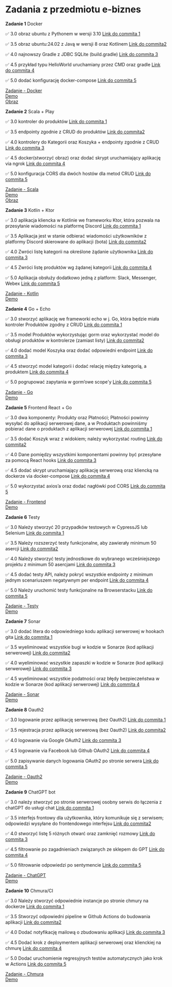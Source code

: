 # Zadania z przedmiotu e-biznes

**Zadanie 1** Docker

:white_check_mark: 3.0 obraz ubuntu z Pythonem w wersji 3.10 [Link do commita 1](https://github.com/PawelJasinski25/e-biznes/commit/aac5a81962d6e0ec7027b82f07b2339448118468)

:white_check_mark: 3.5 obraz ubuntu:24.02 z Javą w wersji 8 oraz Kotlinem [Link do commita2 ](https://github.com/PawelJasinski25/e-biznes/commit/8e1aa9931dc214bc20fc05de6fc68d9193d489e6)

:white_check_mark: 4.0 najnowszy Gradle z JDBC SQLite (build.gradle) [Link do commita 3](https://github.com/PawelJasinski25/e-biznes/commit/8e1aa9931dc214bc20fc05de6fc68d9193d489e6)

:white_check_mark: 4.5  przykład typu HelloWorld uruchamiany przez CMD oraz gradle [Link do commita 4](https://github.com/PawelJasinski25/e-biznes/commit/8e1aa9931dc214bc20fc05de6fc68d9193d489e6)

:white_check_mark: 5.0 dodać konfigurację docker-compose [Link do commita 5](https://github.com/PawelJasinski25/e-biznes/commit/d34a404828177f43ebfd2c5653c96d329d512a8d)

[Zadanie - Docker](https://github.com/PawelJasinski25/e-biznes/tree/main/Docker)  
[Demo](https://github.com/PawelJasinski25/e-biznes/blob/main/demos/Docker.zip)  
[Obraz](https://hub.docker.com/r/paweljasinski77/zadanie_docker)    

**Zadanie 2** Scala + Play

:white_check_mark: 3.0 kontroler do produktów [Link do commita 1](https://github.com/PawelJasinski25/e-biznes/commit/f76c577d91a5fa0a24943f19d375d774d7132a4a)

:white_check_mark: 3.5  endpointy zgodnie z CRUD do produktów [Link do commita2 ](https://github.com/PawelJasinski25/e-biznes/commit/f76c577d91a5fa0a24943f19d375d774d7132a4a)

:white_check_mark: 4.0  kontrolery do Kategorii oraz Koszyka + endpointy zgodnie z CRUD [Link do commita 3](https://github.com/PawelJasinski25/e-biznes/commit/35877dd65fe6382d8c58d706ed74c78a81ba027b)

:white_check_mark: 4.5 docker(stworzyć obraz) oraz dodać skrypt uruchamiający aplikację via ngrok [Link do commita 4](https://github.com/PawelJasinski25/e-biznes/commit/06085f5392bc952fcaa1d07abd25e44f7805e552)

:white_check_mark: 5.0 konfiguracja CORS dla dwóch hostów dla metod CRUD [Link do commita 5](https://github.com/PawelJasinski25/e-biznes/commit/64e8737c8abaed7eb66709439e679d3ad2047cac)

[Zadanie - Scala](https://github.com/PawelJasinski25/e-biznes/tree/main/Scala)   
[Demo](https://github.com/PawelJasinski25/e-biznes/blob/main/demos/Scala.zip)  
[Obraz](https://hub.docker.com/r/paweljasinski77/zadanie_scala)  

**Zadanie 3** Kotlin + Ktor

:white_check_mark: 3.0  aplikacja kliencka w Kotlinie we frameworku Ktor, która pozwala na przesyłanie wiadomości na platformę Discord [Link do commita 1](https://github.com/PawelJasinski25/e-biznes/commit/7fd44809e78af83475bd173d79a205962f43f429)

:white_check_mark: 3.5  Aplikacja jest w stanie odbierać wiadomości użytkowników z platformy Discord skierowane do aplikacji (bota) [Link do commita2 ](https://github.com/PawelJasinski25/e-biznes/commit/0040d79abc7d610f344761345232e8f34989c045)

:white_check_mark: 4.0  Zwróci listę kategorii na określone żądanie użytkownika [Link do commita 3](https://github.com/PawelJasinski25/e-biznes/commit/7f7b9811dd96d73c7ac5741ca357dc85311b4df6)

:white_check_mark: 4.5  Zwróci listę produktów wg żądanej kategorii [Link do commita 4](https://github.com/PawelJasinski25/e-biznes/commit/270617d126f1c9203ad4b39b950af52ad7382adf)

:white_check_mark: 5.0 Aplikacja obsłuży dodatkowo jedną z platform: Slack, Messenger, Webex [Link do commita 5](https://github.com/PawelJasinski25/e-biznes/commit/6d55ed675855be669fc8d933cf8db6b329f83bcb)

[Zadanie - Kotlin](https://github.com/PawelJasinski25/e-biznes/tree/main/Kotlin)  
[Demo](https://github.com/PawelJasinski25/e-biznes/blob/main/demos/Kotlin.zip)  

**Zadanie 4** Go + Echo

:white_check_mark: 3.0  stworzyć aplikację we frameworki echo w j. Go, która będzie miała kontroler Produktów zgodny z CRUD [Link do commita 1](https://github.com/PawelJasinski25/e-biznes/commit/7b2c744602f1e0f2842828170645a96ef745e00e)

:white_check_mark: 3.5  model Produktów wykorzystując gorm oraz wykorzystać model do obsługi produktów w kontrolerze (zamiast listy) [Link do commita2 ](https://github.com/PawelJasinski25/e-biznes/commit/49d2a80f2733f5de0519d65ad3fbdf32d6dfddd7)

:white_check_mark: 4.0  dodać model Koszyka oraz dodać odpowiedni endpoint [Link do commita 3](https://github.com/PawelJasinski25/e-biznes/commit/829ea9de2648cb3fa03eba3dc9190bb1966bd5a0)

:white_check_mark: 4.5  stworzyć model kategorii i dodać relację między kategorią, a produktem [Link do commita 4](https://github.com/PawelJasinski25/e-biznes/commit/fc25149692ae1412f037d9caced33ab2e9b605b4)

:white_check_mark: 5.0 pogrupować zapytania w gorm’owe scope'y [Link do commita 5](https://github.com/PawelJasinski25/e-biznes/commit/f345b9e522ec26813591dc025f186a1943025bdd)

[Zadanie - Go](https://github.com/PawelJasinski25/e-biznes/tree/main/Go)  
[Demo](https://github.com/PawelJasinski25/e-biznes/blob/main/demos/Go.zip)  

**Zadanie 5** Frontend React + Go

:white_check_mark: 3.0  dwa komponenty: Produkty oraz Płatności; Płatności powinny wysyłać do aplikacji serwerowej dane, a w Produktach powinniśmy pobierać dane o produktach z aplikacji
serwerowej [Link do commita 1](https://github.com/PawelJasinski25/e-biznes/commit/38c229b19c61744d1d42aeebde1ccb9244936fba)

:white_check_mark: 3.5  dodać Koszyk wraz z widokiem; należy wykorzystać routing [Link do commita2 ](https://github.com/PawelJasinski25/e-biznes/commit/40545748d63bf4b679831e2e319aab171adb4ed8)

:white_check_mark: 4.0  Dane pomiędzy wszystkimi komponentami powinny być przesyłane za pomocą React hooks [Link do commita 3](https://github.com/PawelJasinski25/e-biznes/commit/ff021bbd3845ca8bcbd5f52e9b67eb7360ec88bb)

:white_check_mark: 4.5  dodać skrypt uruchamiający aplikację serwerową oraz kliencką na dockerze via docker-compose [Link do commita 4](https://github.com/PawelJasinski25/e-biznes/commit/b1e2a09008d3b88c21f1504b75115c94e5e844e0)

:white_check_mark: 5.0  wykorzystać axios’a oraz dodać nagłówki pod CORS [Link do commita 5](https://github.com/PawelJasinski25/e-biznes/commit/40545748d63bf4b679831e2e319aab171adb4ed8)

[Zadanie - Frontend](https://github.com/PawelJasinski25/e-biznes/tree/main/React)  
[Demo](https://github.com/PawelJasinski25/e-biznes/blob/main/demos/Frontend.zip) 

**Zadanie 6** Testy

:white_check_mark: 3.0  Należy stworzyć 20 przypadków testowych w CypressJS lub Selenium [Link do commita 1](https://github.com/PawelJasinski25/e-biznes/commit/19ba7d7b5f0d011b07f9b6b111ffa705dd247808)

:white_check_mark: 3.5  Należy rozszerzyć testy funkcjonalne, aby zawierały minimum 50 asercji [Link do commita2 ](https://github.com/PawelJasinski25/e-biznes/commit/1a5c9e3b743ecfa108cf43c412594e308497d539)

:white_check_mark: 4.0  Należy stworzyć testy jednostkowe do wybranego wcześniejszego projektu z minimum 50 asercjami [Link do commita 3](https://github.com/PawelJasinski25/e-biznes/commit/5a6c84ce484096602ff27d9087a1c26d1ce911c1)

:white_check_mark: 4.5  dodać testy API, należy pokryć wszystkie endpointy z minimum jednym scenariuszem negatywnym per endpoint [Link do commita 4](https://github.com/PawelJasinski25/e-biznes/commit/3e74704fcad11393eee5eb4a29728ab4037bb405)

:white_check_mark: 5.0  Należy uruchomić testy funkcjonalne na Browserstacku [Link do commita 5](https://github.com/PawelJasinski25/e-biznes/commit/081a46c3b21bdb92683338ad07fe4b1a4ffa5877)

[Zadanie - Testy](https://github.com/PawelJasinski25/e-biznes/tree/main/Tests)  
[Demo](https://github.com/PawelJasinski25/e-biznes/blob/main/demos/Tests.zip) 

**Zadanie 7** Sonar

:white_check_mark: 3.0  dodać litera do odpowiedniego kodu aplikacji serwerowej w hookach gita [Link do commita 1](https://github.com/PawelJasinski25/e-biznes/commit/85865be5259e912365ef961eded757e8073e0f70)

:white_check_mark: 3.5 wyeliminować wszystkie bugi w kodzie w Sonarze (kod aplikacji serwerowej) [Link do commita2 ](https://github.com/PawelJasinski25/Frontend-React-Go/commit/c0c9a673984bc16c26a1d72a57e7d5627a33f186)

:white_check_mark: 4.0  wyeliminować wszystkie zapaszki w kodzie w Sonarze (kod aplikacji serwerowej) [Link do commita 3](https://github.com/PawelJasinski25/Frontend-React-Go/commit/86caffe11e978764da7166dc03eaddf5411378a7)

:white_check_mark: 4.5  wyeliminować wszystkie podatności oraz błędy bezpieczeństwa w kodzie w Sonarze (kod aplikacji serwerowej) [Link do commita 4](https://github.com/PawelJasinski25/Frontend-React-Go/commit/89a0b176c76c13bb231eb844484fbf9dee80f9c0)

[Zadanie - Sonar](https://github.com/PawelJasinski25/e-biznes/tree/main/Sonar)  
[Demo](https://github.com/PawelJasinski25/e-biznes/blob/main/demos/Sonar.zip) 

**Zadanie 8** Oauth2

:white_check_mark: 3.0  logowanie przez aplikację serwerową (bez Oauth2) [Link do commita 1](https://github.com/PawelJasinski25/e-biznes/commit/5948203d9a1f02b8da5f14f94489929244a689d9)

:white_check_mark: 3.5 rejestracja przez aplikację serwerową (bez Oauth2) [Link do commita2 ](https://github.com/PawelJasinski25/e-biznes/commit/5948203d9a1f02b8da5f14f94489929244a689d9)

:white_check_mark: 4.0  logowanie via Google OAuth2 [Link do commita 3](https://github.com/PawelJasinski25/e-biznes/commit/4f3acb9e41023fd5e5c91b2acee781962d02a1d3)

:white_check_mark: 4.5  logowanie via Facebook lub Github OAuth2 [Link do commita 4](https://github.com/PawelJasinski25/e-biznes/commit/2269dae7340db36b8b92c9e162054732f49464f5)

:white_check_mark: 5.0  zapisywanie danych logowania OAuth2 po stronie serwera [Link do commita 5](https://github.com/PawelJasinski25/e-biznes/commit/dae28a43b9b45a0d1bfcb84907a1295574008531)

[Zadanie - Oauth2](https://github.com/PawelJasinski25/e-biznes/tree/main/Oauth2)  
[Demo](https://github.com/PawelJasinski25/e-biznes/blob/main/demos/Oauth2.zip) 

**Zadanie 9** ChatGPT bot

:white_check_mark: 3.0  należy stworzyć po stronie serwerowej osobny serwis do łączenia z chatGPT do usługi chat [Link do commita 1](https://github.com/PawelJasinski25/e-biznes/commit/a1504dea43ed49d2caeaeac5d021e4471f4bf9b4)

:white_check_mark: 3.5 interfejs frontowy dla użytkownika, który komunikuje się z serwisem; odpowiedzi wysyłane do frontendowego interfejsu [Link do commita2 ](https://github.com/PawelJasinski25/e-biznes/commit/d9891ff9a5a6f303d513e1e3c84575193dcd8ac0)

:white_check_mark: 4.0  stworzyć listę 5 różnych otwarć oraz zamknięć rozmowy [Link do commita 3](https://github.com/PawelJasinski25/e-biznes/commit/13675c160936e12d4a34aba0cf13f0c9bdeafc39)

:white_check_mark: 4.5  filtrowanie po zagadnieniach związanych ze sklepem do GPT [Link do commita 4](https://github.com/PawelJasinski25/e-biznes/commit/6a17ec8e08289a9d866aa696179e9b90e6f152cc)

:white_check_mark: 5.0  filtrowanie odpowiedzi po sentymencie [Link do commita 5](https://github.com/PawelJasinski25/e-biznes/commit/a85617d9cfbf723ce3fdcee942831cb107fb8982)

[Zadanie - ChatGPT](https://github.com/PawelJasinski25/e-biznes/tree/main/ChatGPT)  
[Demo](https://github.com/PawelJasinski25/e-biznes/blob/main/demos/ChatGPT.zip) 

**Zadanie 10** Chmura/CI

:white_check_mark: 3.0  Należy stworzyć odpowiednie instancje po stronie chmury na dockerze [Link do commita 1](https://github.com/PawelJasinski25/e-biznes/commit/7e09b4ee590d094a489d7863479738e2ec723691)

:white_check_mark: 3.5 Stworzyć odpowiedni pipeline w Github Actions do budowania aplikacji [Link do commita2 ](https://github.com/PawelJasinski25/e-biznes/commit/0ad1e4c026adfabddeb20cf2c73fc9190a8994b7)

:white_check_mark: 4.0  Dodać notyfikację mailową o zbudowaniu aplikacji [Link do commita 3](https://github.com/PawelJasinski25/e-biznes/commit/7c0a7aa11bb532ab3a2d4916f6de07ac30c93944)

:white_check_mark: 4.5  Dodać krok z deploymentem aplikacji serwerowej oraz klienckiej na chmurę [Link do commita 4](https://github.com/PawelJasinski25/e-biznes/commit/5b4336d29b686db3aa153b02fc3a0aab889333ea)

:white_check_mark: 5.0  Dodać uruchomienie regresyjnych testów automatycznych jako krok w Actions [Link do commita 5](https://github.com/PawelJasinski25/e-biznes/commit/7f0c564fa965eee1fc909a5a30635b8ea9645159)

[Zadanie - Chmura](https://github.com/PawelJasinski25/e-biznes/tree/main/Chmura)  
[Demo](https://github.com/PawelJasinski25/e-biznes/blob/main/demos/Chmura.zip) 


